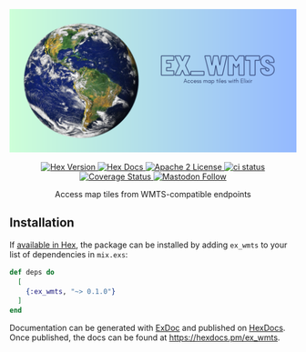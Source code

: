 <p align="center">
  <picture>
    <img alt="wb logo" src="https://github.com/camatcode/ex_wmts/blob/main/assets/ex_wmts-banner.png">
  </picture>
</p>

<p align="center">
  <a href="https://hex.pm/packages/ex_wmts">
    <img alt="Hex Version" src="https://img.shields.io/hexpm/v/ex_wmts.svg">
  </a>

  <a href="https://hexdocs.pm/ex_wmts">
    <img alt="Hex Docs" src="http://img.shields.io/badge/hex.pm-docs-green.svg?style=flat">
  </a
  -->

  <a href="https://opensource.org/licenses/Apache-2.0">
    <img alt="Apache 2 License" src="https://img.shields.io/hexpm/l/ex_wmts">
  </a>

  <a href="https://github.com/camatcode/ex_wmts/actions?query=branch%3Amain++">
    <img alt="ci status" src="https://github.com/camatcode/ex_wmts/workflows/ci/badge.svg">
  </a>
  <a href='https://coveralls.io/github/camatcode/ex_wmts?branch=main'>
    <img src='https://coveralls.io/repos/github/ex_wmts/basenji/badge.svg?branch=main' alt='Coverage Status' />
  </a>

<a href="https://mastodon.social/@scrum_log" target="_blank" rel="noopener noreferrer">
    <img alt="Mastodon Follow" src="https://img.shields.io/badge/mastodon-%40scrum__log%40mastodon.social-purple?color=6364ff">
  </a>
</p>

<p align="center">
  Access map tiles from WMTS-compatible endpoints
</p>


## Installation

If [available in Hex](https://hex.pm/docs/publish), the package can be installed
by adding `ex_wmts` to your list of dependencies in `mix.exs`:

```elixir
def deps do
  [
    {:ex_wmts, "~> 0.1.0"}
  ]
end
```

Documentation can be generated with [ExDoc](https://github.com/elixir-lang/ex_doc)
and published on [HexDocs](https://hexdocs.pm). Once published, the docs can
be found at <https://hexdocs.pm/ex_wmts>.

